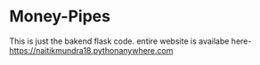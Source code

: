 # Money-Pipes
This is just the bakend flask code.
entire website is availabe here- https://naitikmundra18.pythonanywhere.com
